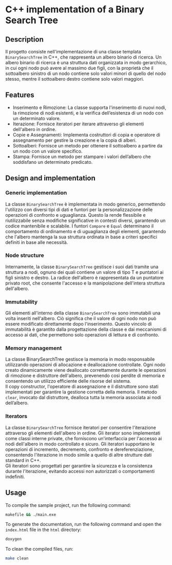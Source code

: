 # C++ implementation of a Binary Search Tree

## Description

Il progetto consiste nell'implementazione di una classe templata `BinarySearchTree` in C++, che rappresenta un
albero binario di ricerca. Un albero binario di ricerca è una struttura dati organizzata in modo gerarchico, in cui ogni
nodo può avere al massimo due figli, con la proprietà che il sottoalbero sinistro di un nodo contiene solo valori minori
di quello del nodo stesso, mentre il sottoalbero destro contiene solo valori maggiori.

## Features

- Inserimento e Rimozione: La classe supporta l'inserimento di nuovi nodi, la rimozione di nodi esistenti, e la verifica dell’esistenza di un nodo con un determinato valore.
- Iterazione: Fornisce iteratori per iterare attraverso gli elementi dell'albero in ordine.
- Copie e Assegnamenti: Implementa costruttori di copia e operatore di assegnamento per gestire la creazione e la
  copia di alberi.
- Sottoalberi: Fornisce un metodo per ottenere il sottoalbero a partire da un nodo con un valore specifico.
- Stampa: Fornisce un metodo per stampare i valori dell’albero che soddisfano un determinato predicato.

## Design and implementation

### Generic implementation

La classe `BinarySearchTree` è implementata in modo generico, permettendo l'utilizzo con diversi tipi di dati e funtori per la personalizzazione delle operazioni di confronto e uguaglianza.
Questo la rende flessibile e riutilizzabile
senza modifiche significative in contesti diversi, garantendo un codice mantenibile e scalabile.
I funtori `Compare` e `Equal` determinano il comportamento di ordinamento e di uguaglianza degli elementi,
garantendo che l'albero mantenga la sua struttura ordinata in base a criteri specifici definiti in base alle necessità.

### Node structure

Internamente, la classe `BinarySearchTree` gestisce i suoi dati tramite una struttura a nodi, ognuno dei quali contiene un valore di tipo T e puntatori ai figli sinistro e destro. La radice dell'albero è rappresentata da un puntatore privato root, che consente l'accesso e la manipolazione dell'intera struttura dell'albero.

### Immutability

Gli elementi all'interno della classe `BinarySearchTree` sono immutabili una volta inseriti nell'albero. Ciò significa che il valore di ogni nodo non può essere modificato direttamente dopo l'inserimento. Questo vincolo di immutabilità è garantito dalla progettazione della classe e dai meccanismi di accesso ai dati, che permettono solo operazioni di
lettura e di confronto.

### Memory management

La classe BinarySearchTree gestisce la memoria in modo responsabile utilizzando operazioni di allocazione e
deallocazione controllate. Ogni nodo creato dinamicamente viene deallocato correttamente durante le operazioni di rimozione e distruttore dell'albero, prevenendo così perdite di memoria e consentendo un utilizzo efficiente delle risorse del sistema.\
Il copy constructor, l'operatore di assegnazione e il distruttore sono stati implementati per garantire la gestione corretta della memoria. Il metodo `clear`, invocato dal distruttore, dealloca tutta la memoria associata ai nodi dell’albero.

### Iterators

La classe `BinarySearchTree` fornisce iteratori per consentire l'iterazione attraverso gli elementi dell'albero in ordine. Gli iterator sono implementati come classi interne private, che forniscono un'interfaccia per l'accesso ai nodi dell'albero in modo controllato e sicuro. Gli iteratori supportano le operazioni di incremento, decremento, confronto e dereferenziazione, consentendo l'iterazione in modo simile a quello di altre strutture dati standard in C++.\
Gli iteratori sono progettati per garantire la sicurezza e la consistenza durante l'iterazione, evitando accessi non autorizzati o comportamenti indefiniti.

## Usage

To compile the sample project, run the following command:

```bash
makefile && ./main.exe
```

To generate the documentation, run the following command and open the `index.html` file in the `html` directory:

```bash
doxygen
```

To clean the compiled files, run:

```bash
make clean
```

